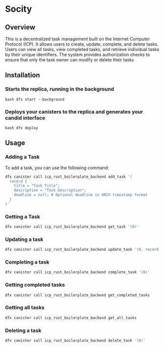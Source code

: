 # Socity

## Overview
This is a decentralized task management built on the Internet Computer Protocol (ICP). It allows users to create, update, complete, and delete tasks. Users can view all tasks, view completed tasks, and retrieve individual tasks by their unique identifiers. The system provides authorization checks to ensure that only the task owner can modify or delete their tasks

## Installation

### Starts the replica, running in the background
```bash dfx start --background ```

### Deploys your canisters to the replica and generates your candid interface
```bash dfx deploy ```

## Usage

### Adding a Task

To add a task, you can use the following command:

```bash
dfx canister call icp_rust_boilerplate_backend add_task '(
  record {
    title = "Task Title";
    description = "Task Description";
    deadline = null; # Optional deadline in UNIX timestamp format
  }
)'
```

### Getting a Task

```bash
dfx canister call icp_rust_boilerplate_backend get_task '(0)'
```

### Updating a task

```bash
dfx canister call icp_rust_boilerplate_backend update_task '(0, record { title = "New Title"; description = "New Description"; deadline = null; })'
```

### Completing a task

```bash
dfx canister call icp_rust_boilerplate_backend complete_task '(0)'
```

### Getting completed tasks

```bash
dfx canister call icp_rust_boilerplate_backend get_completed_tasks
```

### Getting all tasks

```bash
dfx canister call icp_rust_boilerplate_backend get_all_tasks
```

### Deleting a task

```bash
dfx canister call icp_rust_boilerplate_backend delete_task '(0)'
```